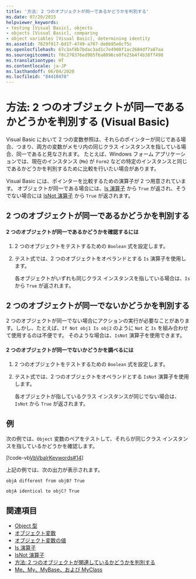 ```yaml
---
title: '方法: 2 つのオブジェクトが同一であるかどうかを判別する'
ms.date: 07/20/2015
helpviewer_keywords:
- testing [Visual Basic], objects
- objects [Visual Basic], comparing
- object variables [Visual Basic], determining identity
ms.assetid: 7829f817-0d1f-4749-a707-de0b95e0cf5c
ms.openlocfilehash: 67c3af8b7bdac3ad1c7e4908f1ac2684df7a87aa
ms.sourcegitcommit: f8c270376ed905f6a8896ce0fe25b4f4b38ff498
ms.translationtype: HT
ms.contentlocale: ja-JP
ms.lasthandoff: 06/04/2020
ms.locfileid: "84410478"
---
```

# <a name="how-to-determine-whether-two-objects-are-identical-visual-basic"></a>方法: 2 つのオブジェクトが同一であるかどうかを判別する (Visual Basic)
Visual Basic において 2 つの変数参照は、それらのポインターが同じである場合、つまり、両方の変数がメモリ内の同じクラス インスタンスを指している場合、同一であると見なされます。 たとえば、Windows フォーム アプリケーションでは、現在のインスタンス (`Me`) が `Form2` などの特定のインスタンスと同じであるかどうかを判別するために比較を行いたい場合があります。  
  
 Visual Basic には、ポインターを比較するための演算子が 2 つ用意されています。 オブジェクトが同一である場合には、[Is 演算子](../../../language-reference/operators/is-operator.md) から `True` が返され、そうでない場合には [IsNot 演算子](../../../language-reference/operators/isnot-operator.md) から `True` が返されます。  
  
## <a name="determining-if-two-objects-are-identical"></a>2 つのオブジェクトが同一であるかどうかを判別する  
  
#### <a name="to-determine-if-two-objects-are-identical"></a>2 つのオブジェクトが同一であるかどうかを確認するには  
  
1. 2 つのオブジェクトをテストするための `Boolean` 式を設定します。  
  
2. テスト式では、2 つのオブジェクトをオペランドとする `Is` 演算子を使用します。  
  
     各オブジェクトがいずれも同じクラス インスタンスを指している場合は、`Is` から `True` が返されます。  
  
## <a name="determining-if-two-objects-are-not-identical"></a>2 つのオブジェクトが同一でないかどうかを判別する  
 2 つのオブジェクトが同一でない場合にアクションの実行が必要なことがあります。しかし、たとえば、`If Not obj1 Is obj2` のように `Not` と `Is` を組み合わせて使用するのは不便です。 そのような場合は、`IsNot` 演算子を使用できます。  
  
#### <a name="to-determine-if-two-objects-are-not-identical"></a>2 つのオブジェクトが同一でないかどうかを調べるには  
  
1. 2 つのオブジェクトをテストするための `Boolean` 式を設定します。  
  
2. テスト式では、2 つのオブジェクトをオペランドとする `IsNot` 演算子を使用します。  
  
     各オブジェクトが指しているクラス インスタンスが同じでない場合は、`IsNot` から `True` が返されます。  
  
## <a name="example"></a>例  
 次の例では、`Object` 変数のペアをテストして、それらが同じクラス インスタンスを指しているかどうかを確認します。  
  
 [!code-vb[VbVbalrKeywords#14](~/samples/snippets/visualbasic/VS_Snippets_VBCSharp/VbVbalrKeywords/VB/class7.vb#14)]  
  
 上記の例では、次の出力が表示されます。  
  
 `objA different from objB? True`  
  
 `objA identical to objC? True`  
  
## <a name="see-also"></a>関連項目

- [Object 型](../../../language-reference/data-types/object-data-type.md)
- [オブジェクト変数](object-variables.md)
- [オブジェクト変数の値](object-variable-values.md)
- [Is 演算子](../../../language-reference/operators/is-operator.md)
- [IsNot 演算子](../../../language-reference/operators/isnot-operator.md)
- [方法: 2 つのオブジェクトが関連しているかどうかを判別する](how-to-determine-whether-two-objects-are-related.md)
- [Me、My、MyBase、および MyClass](../../program-structure/me-my-mybase-and-myclass.md)
